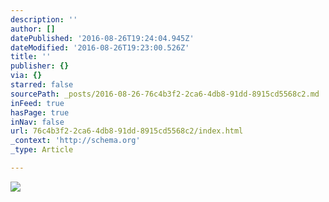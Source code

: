 ```yaml
---
description: ''
author: []
datePublished: '2016-08-26T19:24:04.945Z'
dateModified: '2016-08-26T19:23:00.526Z'
title: ''
publisher: {}
via: {}
starred: false
sourcePath: _posts/2016-08-26-76c4b3f2-2ca6-4db8-91dd-8915cd5568c2.md
inFeed: true
hasPage: true
inNav: false
url: 76c4b3f2-2ca6-4db8-91dd-8915cd5568c2/index.html
_context: 'http://schema.org'
_type: Article

---
```

![](https://the-grid-user-content.s3-us-west-2.amazonaws.com/2b11439a-5f91-4f5e-87c2-446fd5cada08.jpg)